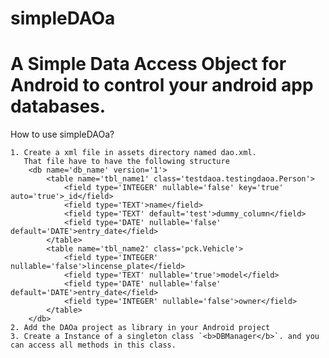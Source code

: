 simpleDAOa
==========

A Simple Data Access Object for Android to control your android app databases.
==========
How to use simpleDAOa?

    1. Create a xml file in assets directory named dao.xml. 
       That file have to have the following structure
        <db name='db_name' version='1'>
            <table name='tbl_name1' class='testdaoa.testingdaoa.Person'>
                <field type='INTEGER' nullable='false' key='true' auto='true'>_id</field>
                <field type='TEXT'>name</field>
                <field type='TEXT' default='test'>dummy_column</field>
                <field type='DATE' nullable='false' default='DATE'>entry_date</field>
            </table>
            <table name='tbl_name2' class='pck.Vehicle'>
                <field type='INTEGER' nullable='false'>lincense_plate</field>
                <field type='TEXT' nullable='true'>model</field>
                <field type='DATE' nullable='false' default='DATE'>entry_date</field>
                <field type='INTEGER' nullable='false'>owner</field>
            </table>
        </db>
    2. Add the DAOa project as library in your Android project
    3. Create a Instance of a singleton class `<b>DBManager</b>`. and you can access all methods in this class.
